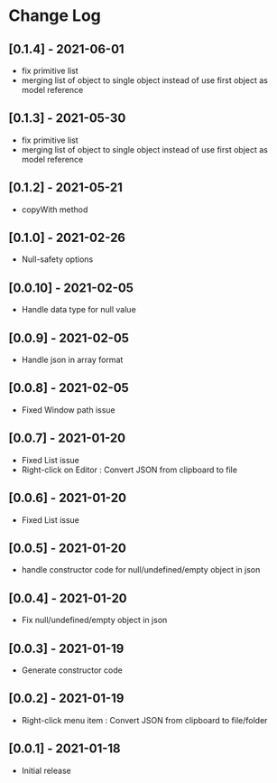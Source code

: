 # Change Log

## [0.1.4] - 2021-06-01
- fix primitive list
- merging list of object to single object instead of use first object as model reference

## [0.1.3] - 2021-05-30
- fix primitive list
- merging list of object to single object instead of use first object as model reference

## [0.1.2] - 2021-05-21
- copyWith method

## [0.1.0] - 2021-02-26
- Null-safety options

## [0.0.10] - 2021-02-05
- Handle data type for null value

## [0.0.9] - 2021-02-05
- Handle json in array format

## [0.0.8] - 2021-02-05
- Fixed Window path issue

## [0.0.7] - 2021-01-20
- Fixed List issue
- Right-click on Editor : Convert JSON from clipboard to file

## [0.0.6] - 2021-01-20
- Fixed List issue

## [0.0.5] - 2021-01-20
- handle constructor code for null/undefined/empty object in json

## [0.0.4] - 2021-01-20
- Fix null/undefined/empty object in json

## [0.0.3] - 2021-01-19
- Generate constructor code

## [0.0.2] - 2021-01-19
- Right-click menu item : Convert JSON from clipboard to file/folder

## [0.0.1] - 2021-01-18
- Initial release